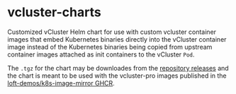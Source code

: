 # vcluster-charts
Customized vCluster Helm chart for use with custom vcluster container images that embed Kubernetes binaries directly into the vCluster container image instead of the Kubernetes binaries being copied from upstream container images attached as init containers to the vCluster `Pod`.

The `.tgz` for the chart may be downloades from the [repository releases](https://github.com/loft-demos/vcluster-charts/releases) and the chart is meant to be used with the vcluster-pro images published in the [loft-demos/k8s-image-mirror GHCR](https://github.com/loft-demos/k8s-image-mirror/pkgs/container/vcluster-pro).




